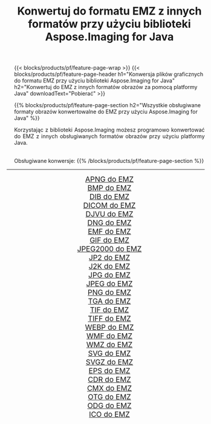 ﻿---
title: Konwertuj do formatu EMZ z innych formatów przy użyciu biblioteki Aspose.Imaging for Java 
weight: 3920
url: /pl/java/conversion/to/emz/ 
lang: pl
langdirlevel: 2
locales: zh-hans,ja,it,ru,de,es,fr,nl,id,lt,pl,pt,vi,tr,ko,zh-hant,ar,hi,th,sv,cs,uk,he
description: Za pomocą Aspose.Imaging możesz konwertować do EMZ z innych formatów przy użyciu Javy
---

{{< blocks/products/pf/feature-page-wrap >}}
{{< blocks/products/pf/feature-page-header h1="Konwersja plików graficznych do formatu EMZ przy użyciu biblioteki Aspose.Imaging for Java" h2="Konwertuj do EMZ z innych formatów obrazów za pomocą platformy Java" downloadText="Pobierać" >}}


{{% blocks/products/pf/feature-page-section  h2="Wszystkie obsługiwane formaty obrazów konwertowalne do EMZ przy użyciu Aspose.Imaging for Java" %}}
<p align=justify>Korzystając z biblioteki Aspose.Imaging możesz programowo konwertować do EMZ z innych obsługiwanych formatów obrazów przy użyciu platformy Java.</p>
<br/>
Obsługiwane konwersje:
{{% /blocks/products/pf/feature-page-section %}}
<div class="container-fluid productfamilypage bg-gray">
    <div class="convertypes bg-gray agp-content section">
        <div class="container">
		<hr style="margin-left:-20px;"/>
		<div class="row other-converters" style="gap: 10px;font-size: 19px;text-align:center;">
		    <div class='col-md-2 other-converter remove-lp remove-rp'><a href="/imaging/pl/java/conversion/apng-to-emz/" style="padding:15px;">APNG do EMZ</a></div>
<div class='col-md-2 other-converter remove-lp remove-rp'><a href="/imaging/pl/java/conversion/bmp-to-emz/" style="padding:15px;">BMP do EMZ</a></div>
<div class='col-md-2 other-converter remove-lp remove-rp'><a href="/imaging/pl/java/conversion/dib-to-emz/" style="padding:15px;">DIB do EMZ</a></div>
<div class='col-md-2 other-converter remove-lp remove-rp'><a href="/imaging/pl/java/conversion/dicom-to-emz/" style="padding:15px;">DICOM do EMZ</a></div>
<div class='col-md-2 other-converter remove-lp remove-rp'><a href="/imaging/pl/java/conversion/djvu-to-emz/" style="padding:15px;">DJVU do EMZ</a></div>
<div class='col-md-2 other-converter remove-lp remove-rp'><a href="/imaging/pl/java/conversion/dng-to-emz/" style="padding:15px;">DNG do EMZ</a></div>
<div class='col-md-2 other-converter remove-lp remove-rp'><a href="/imaging/pl/java/conversion/emf-to-emz/" style="padding:15px;">EMF do EMZ</a></div>
<div class='col-md-2 other-converter remove-lp remove-rp'><a href="/imaging/pl/java/conversion/gif-to-emz/" style="padding:15px;">GIF do EMZ</a></div>
<div class='col-md-2 other-converter remove-lp remove-rp'><a href="/imaging/pl/java/conversion/jpeg2000-to-emz/" style="padding:15px;">JPEG2000 do EMZ</a></div>
<div class='col-md-2 other-converter remove-lp remove-rp'><a href="/imaging/pl/java/conversion/jp2-to-emz/" style="padding:15px;">JP2 do EMZ</a></div>
<div class='col-md-2 other-converter remove-lp remove-rp'><a href="/imaging/pl/java/conversion/j2k-to-emz/" style="padding:15px;">J2K do EMZ</a></div>
<div class='col-md-2 other-converter remove-lp remove-rp'><a href="/imaging/pl/java/conversion/jpg-to-emz/" style="padding:15px;">JPG do EMZ</a></div>
<div class='col-md-2 other-converter remove-lp remove-rp'><a href="/imaging/pl/java/conversion/jpeg-to-emz/" style="padding:15px;">JPEG do EMZ</a></div>
<div class='col-md-2 other-converter remove-lp remove-rp'><a href="/imaging/pl/java/conversion/png-to-emz/" style="padding:15px;">PNG do EMZ</a></div>
<div class='col-md-2 other-converter remove-lp remove-rp'><a href="/imaging/pl/java/conversion/tga-to-emz/" style="padding:15px;">TGA do EMZ</a></div>
<div class='col-md-2 other-converter remove-lp remove-rp'><a href="/imaging/pl/java/conversion/tif-to-emz/" style="padding:15px;">TIF do EMZ</a></div>
<div class='col-md-2 other-converter remove-lp remove-rp'><a href="/imaging/pl/java/conversion/tiff-to-emz/" style="padding:15px;">TIFF do EMZ</a></div>
<div class='col-md-2 other-converter remove-lp remove-rp'><a href="/imaging/pl/java/conversion/webp-to-emz/" style="padding:15px;">WEBP do EMZ</a></div>
<div class='col-md-2 other-converter remove-lp remove-rp'><a href="/imaging/pl/java/conversion/wmf-to-emz/" style="padding:15px;">WMF do EMZ</a></div>
<div class='col-md-2 other-converter remove-lp remove-rp'><a href="/imaging/pl/java/conversion/wmz-to-emz/" style="padding:15px;">WMZ do EMZ</a></div>
<div class='col-md-2 other-converter remove-lp remove-rp'><a href="/imaging/pl/java/conversion/svg-to-emz/" style="padding:15px;">SVG do EMZ</a></div>
<div class='col-md-2 other-converter remove-lp remove-rp'><a href="/imaging/pl/java/conversion/svgz-to-emz/" style="padding:15px;">SVGZ do EMZ</a></div>
<div class='col-md-2 other-converter remove-lp remove-rp'><a href="/imaging/pl/java/conversion/eps-to-emz/" style="padding:15px;">EPS do EMZ</a></div>
<div class='col-md-2 other-converter remove-lp remove-rp'><a href="/imaging/pl/java/conversion/cdr-to-emz/" style="padding:15px;">CDR do EMZ</a></div>
<div class='col-md-2 other-converter remove-lp remove-rp'><a href="/imaging/pl/java/conversion/cmx-to-emz/" style="padding:15px;">CMX do EMZ</a></div>
<div class='col-md-2 other-converter remove-lp remove-rp'><a href="/imaging/pl/java/conversion/otg-to-emz/" style="padding:15px;">OTG do EMZ</a></div>
<div class='col-md-2 other-converter remove-lp remove-rp'><a href="/imaging/pl/java/conversion/odg-to-emz/" style="padding:15px;">ODG do EMZ</a></div>
<div class='col-md-2 other-converter remove-lp remove-rp'><a href="/imaging/pl/java/conversion/ico-to-emz/" style="padding:15px;">ICO do EMZ</a></div>
                </div>
        </div>
    </div>
</div>
<br/>


